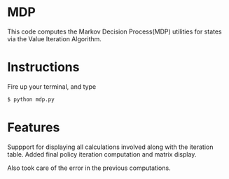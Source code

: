 # MDP
This code computes the Markov Decision Process(MDP) utilities for states via the Value Iteration Algorithm.

# Instructions
Fire up your terminal, and type
```sh
$ python mdp.py
```
# Features
Suppport for displaying all calculations involved along with the iteration table.
Added final policy iteration computation and matrix display.

Also took care of the error in the previous computations.
